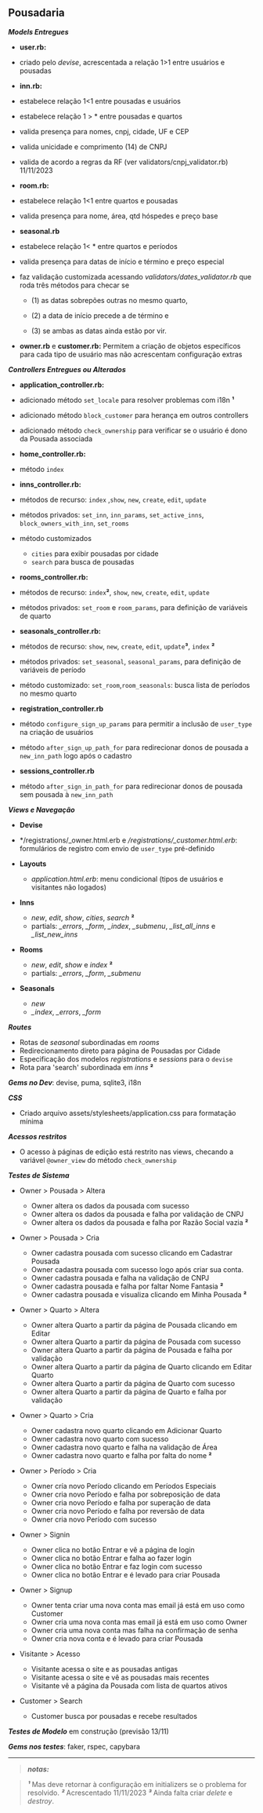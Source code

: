 
## Pousadaria

  

***Models Entregues***

-  **user.rb:**

  - criado pelo *devise*, acrescentada a relação 1>1 entre usuários e pousadas

-  **inn.rb:**

  - estabelece relação 1<1 entre pousadas e usuários

  - estabelece relação 1 > * entre pousadas e quartos

  - valida presença para nomes, cnpj, cidade, UF e CEP

  - valida unicidade e comprimento (14) de CNPJ

  - valida de acordo a regras da RF (ver validators/cnpj_validator.rb) 11/11/2023

-  **room.rb:**

  - estabelece relação 1<1 entre quartos e pousadas

  - valida presença para nome, área, qtd hóspedes e preço base

-  **seasonal.rb**

  - estabelece relação 1< * entre quartos e períodos

  - valida presença para datas de início e término e preço especial

  - faz validação customizada acessando *validators/dates_validator.rb* que roda três métodos para checar se

    - (1) as datas sobrepões outras no mesmo quarto,

    - (2) a data de início precede a de término e

    - (3) se ambas as datas ainda estão por vir.

-  **owner.rb** e **customer.rb:** Permitem a criação de objetos específicos para cada tipo de usuário mas não acrescentam configuração extras


***Controllers Entregues ou Alterados***

-  **application_controller.rb:**

  - adicionado método `set_locale` para resolver problemas com i18n **¹**
  - adicionado método `block_customer` para herança em outros controllers
  - adicionado método `check_ownership` para verificar se o usuário é dono da Pousada associada

-  **home_controller.rb:**

- método `index`

-  **inns_controller.rb:**

  - métodos de recurso: `index` ,`show`, `new`, `create`, `edit`, `update`
  - métodos privados: `set_inn`, `inn_params`, `set_active_inns`, `block_owners_with_inn`, `set_rooms`

  - método customizados
	  - `cities` para exibir pousadas por cidade
	  - `search` para busca de pousadas

-  **rooms_controller.rb:**

  - métodos de recurso: `index`**²**, `show`, `new`, `create`, `edit`, `update`
  - métodos privados: `set_room` e `room_params`, para definição de variáveis de quarto

-  **seasonals_controller.rb:**
  - métodos de recurso: `show`, `new`, `create`, `edit`, `update`**³**, `index` **²**
  - métodos privados: `set_seasonal`, `seasonal_params`, para definição de variáveis de período
  - método customizado: `set_room`,`room_seasonals`: busca lista de períodos no mesmo quarto

-  **registration_controller.rb**

  - método `configure_sign_up_params` para permitir a inclusão de `user_type` na criação de usuários
  - método `after_sign_up_path_for` para redirecionar donos de pousada a `new_inn_path` logo após o cadastro

-  **sessions_controller.rb**

  - método `after_sign_in_path_for` para redirecionar donos de pousada sem pousada à `new_inn_path`

***Views e Navegação***

-  **Devise**

  -  */registrations/_owner.html.erb e */registrations/_customer.html.erb*: formulários de registro com envio de `user_type` pré-definido

-  **Layouts**
	-  *application.html.erb*: menu condicional (tipos de usuários e visitantes não logados)

-  **Inns**
	-  *new*, *edit*, *show*, *cities*, *search* **²**
	-  partials: *_errors*, *_form*, *_index*, *_submenu*, *_list_all_inns* e *_list_new_inns*

-  **Rooms**
	-  *new*, *edit*, *show* e *index* **²**
	-  partials: *_errors*, *_form*, *_submenu*

-  **Seasonals**
	-  *new*
	- *_index*, *_errors*, *_form*

***Routes***
  - Rotas de *seasonal* subordinadas em *rooms*
  - Redirecionamento direto para página de Pousadas por Cidade
  - Especificação dos modelos *registrations* e *sessions* para o `devise`
  - Rota para 'search' subordinada em *inns* **²**

***Gems no Dev***: devise, puma, sqlite3, i18n

***CSS***
  - Criado arquivo assets/stylesheets/application.css para formatação mínima
  
***Acessos restritos***
  - O acesso à páginas de edição está restrito nas views, checando a variável `@owner_view` do método `check_ownership`

***Testes de Sistema***

- Owner > Pousada > Altera
	- Owner altera os dados da pousada com sucesso
	- Owner altera os dados da pousada e falha por validação de CNPJ
	- Owner altera os dados da pousada e falha por Razão Social vazia **²**
- Owner > Pousada > Cria
	- Owner cadastra pousada com sucesso clicando em Cadastrar Pousada
	- Owner cadastra pousada com sucesso logo após criar sua conta.
	- Owner cadastra pousada e falha na validação de CNPJ
	- Owner cadastra pousada e falha por faltar Nome Fantasia **²**
	- Owner cadastra pousada e visualiza clicando em Minha Pousada **²**

- Owner > Quarto > Altera
	- Owner altera Quarto a partir da página de Pousada clicando em Editar
	- Owner altera Quarto a partir da página de Pousada com sucesso
	- Owner altera Quarto a partir da página de Pousada e falha por validação
	- Owner altera Quarto a partir da página de Quarto clicando em Editar Quarto
	- Owner altera Quarto a partir da página de Quarto com sucesso
	- Owner altera Quarto a partir da página de Quarto e falha por validação

- Owner > Quarto > Cria
	- Owner cadastra novo quarto clicando em Adicionar Quarto
	- Owner cadastra novo quarto com sucesso
	- Owner cadastra novo quarto e falha na validação de Área
 	- Owner cadastra novo quarto e falha por falta do nome **²**

- Owner > Período > Cria
	- Owner cría novo Período clicando em Períodos Especiais
	- Owner cria novo Período e falha por sobreposição de data
	- Owner cria novo Período e falha por superação de data
	- Owner cria novo Período e falha por reversão de data
	- Owner cria novo Período com sucesso

- Owner > Signin
	- Owner clica no botão Entrar e vê a página de login
	- Owner clica no botão Entrar e falha ao fazer login
 	- Owner clica no botão Entrar e faz login com sucesso
 	- Owner clica no botão Entrar e é levado para criar Pousada

- Owner > Signup
	- Owner tenta criar uma nova conta mas email já está em uso como Customer
	- Owner cria uma nova conta mas email já está em uso como Owner
	- Owner cria uma nova conta mas falha na confirmação de senha
	- Owner cria nova conta e é levado para criar Pousada

- Visitante > Acesso
	- Visitante acessa o site e as pousadas antigas
	- Visitante acessa o site e vê as pousadas mais recentes
	- Visitante vê a página da Pousada com lista de quartos ativos

- Customer > Search
	- Customer busca por pousadas e recebe resultados

***Testes de Modelo*** em construção (previsão 13/11)

***Gems nos testes***: faker, rspec, capybara

  

-------------------------

>  ***notas:***

>  ***¹*** Mas deve retornar à configuração em initializers se o problema for resolvido.
>  ***²*** Acrescentado 11/11/2023
>  ***³*** Ainda falta criar *delete* e *destroy*.